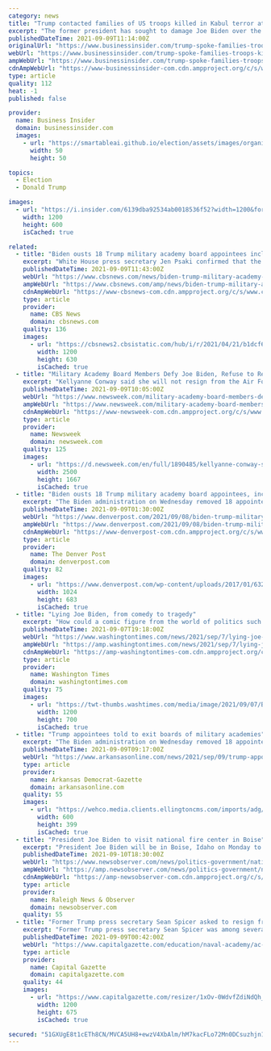 ```yaml
---
category: news
title: "Trump contacted families of US troops killed in Kabul terror attack, as he seeks to use Afghanistan withdrawal to damage Biden"
excerpt: "The former president has sought to damage Joe Biden over the Afghanistan withdrawal, while remaining silent on his role brokering the deal."
publishedDateTime: 2021-09-09T11:14:00Z
originalUrl: "https://www.businessinsider.com/trump-spoke-families-troops-killed-kabul-2021-9"
webUrl: "https://www.businessinsider.com/trump-spoke-families-troops-killed-kabul-2021-9"
ampWebUrl: "https://www.businessinsider.com/trump-spoke-families-troops-killed-kabul-2021-9?amp"
cdnAmpWebUrl: "https://www-businessinsider-com.cdn.ampproject.org/c/s/www.businessinsider.com/trump-spoke-families-troops-killed-kabul-2021-9?amp"
type: article
quality: 112
heat: -1
published: false

provider:
  name: Business Insider
  domain: businessinsider.com
  images:
    - url: "https://smartableai.github.io/election/assets/images/organizations/businessinsider.com-50x50.jpg"
      width: 50
      height: 50

topics:
  - Election
  - Donald Trump

images:
  - url: "https://i.insider.com/6139dba92534ab0018536f52?width=1200&format=jpeg"
    width: 1200
    height: 600
    isCached: true

related:
  - title: "Biden ousts 18 Trump military academy board appointees including Spicer, Conway"
    excerpt: "White House press secretary Jen Psaki confirmed that the former Trump officials were asked to resign or face firing."
    publishedDateTime: 2021-09-09T11:43:00Z
    webUrl: "https://www.cbsnews.com/news/biden-trump-military-academy-board-appointees-spicer-conway/"
    ampWebUrl: "https://www.cbsnews.com/amp/news/biden-trump-military-academy-board-appointees-spicer-conway/"
    cdnAmpWebUrl: "https://www-cbsnews-com.cdn.ampproject.org/c/s/www.cbsnews.com/amp/news/biden-trump-military-academy-board-appointees-spicer-conway/"
    type: article
    provider:
      name: CBS News
      domain: cbsnews.com
    quality: 136
    images:
      - url: "https://cbsnews2.cbsistatic.com/hub/i/r/2021/04/21/b1dcf65a-9d9f-4729-a1da-d2642b7e846d/thumbnail/1200x630/5d0f4c6708acaad8e13f9e5c29fb77c7/gettyimages-1232425770.jpg"
        width: 1200
        height: 630
        isCached: true
  - title: "Military Academy Board Members Defy Joe Biden, Refuse to Resign"
    excerpt: "Kellyanne Conway said she will not resign from the Air Force Academy board, but urged Biden to step down instead."
    publishedDateTime: 2021-09-09T10:05:00Z
    webUrl: "https://www.newsweek.com/military-academy-board-members-defy-joe-biden-refuse-resign-partisan-1627339"
    ampWebUrl: "https://www.newsweek.com/military-academy-board-members-defy-joe-biden-refuse-resign-partisan-1627339?amp=1"
    cdnAmpWebUrl: "https://www-newsweek-com.cdn.ampproject.org/c/s/www.newsweek.com/military-academy-board-members-defy-joe-biden-refuse-resign-partisan-1627339?amp=1"
    type: article
    provider:
      name: Newsweek
      domain: newsweek.com
    quality: 125
    images:
      - url: "https://d.newsweek.com/en/full/1890485/kellyanne-conway-speaks-trump-supporters.jpg"
        width: 2500
        height: 1667
        isCached: true
  - title: "Biden ousts 18 Trump military academy board appointees, including Kellyanne Conway at the Air Force Academy"
    excerpt: "The Biden administration on Wednesday removed 18 appointees named to U.S. military academy boards by Donald Trump in the final months of the Republican president’s term in office, according"
    publishedDateTime: 2021-09-09T01:30:00Z
    webUrl: "https://www.denverpost.com/2021/09/08/biden-trump-military-academy-board-appointees/"
    ampWebUrl: "https://www.denverpost.com/2021/09/08/biden-trump-military-academy-board-appointees/amp/"
    cdnAmpWebUrl: "https://www-denverpost-com.cdn.ampproject.org/c/s/www.denverpost.com/2021/09/08/biden-trump-military-academy-board-appointees/amp/"
    type: article
    provider:
      name: The Denver Post
      domain: denverpost.com
    quality: 82
    images:
      - url: "https://www.denverpost.com/wp-content/uploads/2017/01/632381492.jpg?w=1024&#038;h=683"
        width: 1024
        height: 683
        isCached: true
  - title: "Lying Joe Biden, from comedy to tragedy"
    excerpt: "How could a comic figure from the world of politics such as President Joe Biden suddenly become such a tragic figure on the American scene?"
    publishedDateTime: 2021-09-07T19:18:00Z
    webUrl: "https://www.washingtontimes.com/news/2021/sep/7/lying-joe-biden-from-comedy-to-tragedy/"
    ampWebUrl: "https://amp.washingtontimes.com/news/2021/sep/7/lying-joe-biden-from-comedy-to-tragedy/"
    cdnAmpWebUrl: "https://amp-washingtontimes-com.cdn.ampproject.org/c/s/amp.washingtontimes.com/news/2021/sep/7/lying-joe-biden-from-comedy-to-tragedy/"
    type: article
    provider:
      name: Washington Times
      domain: washingtontimes.com
    quality: 75
    images:
      - url: "https://twt-thumbs.washtimes.com/media/image/2021/09/07/B1-Tyrrell_c0-149-1800-1199_s1200x700.jpg?fe21c64950503d8fffef41ed363bae5783de6b1f"
        width: 1200
        height: 700
        isCached: true
  - title: "Trump appointees told to exit boards of military academies"
    excerpt: "The Biden administration on Wednesday removed 18 appointees named to U.S. military academy boards by Donald Trump in the final months of the Republican president's term in office, according to the White House."
    publishedDateTime: 2021-09-09T09:17:00Z
    webUrl: "https://www.arkansasonline.com/news/2021/sep/09/trump-appointees-told-to-exit-boards-of-military/"
    type: article
    provider:
      name: Arkansas Democrat-Gazette
      domain: arkansasonline.com
    quality: 55
    images:
      - url: "https://wehco.media.clients.ellingtoncms.com/imports/adg/photos/199349080_199348864-251778aab291432293913b50cc05e2ef_t600.jpg?4326734cdb8e39baa3579048ef63ad7b451e7676"
        width: 600
        height: 399
        isCached: true
  - title: "President Joe Biden to visit national fire center in Boise"
    excerpt: "President Joe Biden will be in Boise, Idaho on Monday to visit the National Interagency Fire Center. Biden's trip to the western U.S. will also include a stop in Sacramento, California to survey wildfire damage."
    publishedDateTime: 2021-09-10T18:30:00Z
    webUrl: "https://www.newsobserver.com/news/politics-government/national-politics/article254144848.html"
    ampWebUrl: "https://amp.newsobserver.com/news/politics-government/national-politics/article254144848.html"
    cdnAmpWebUrl: "https://amp-newsobserver-com.cdn.ampproject.org/c/s/amp.newsobserver.com/news/politics-government/national-politics/article254144848.html"
    type: article
    provider:
      name: Raleigh News & Observer
      domain: newsobserver.com
    quality: 55
  - title: "Former Trump press secretary Sean Spicer asked to resign from Naval Academy Board of Visitors"
    excerpt: "Former Trump press secretary Sean Spicer was among several people asked to resign from the Naval Academy Board of Visitors, as President Joe Biden removes Trump appointees from service academy advisory boards."
    publishedDateTime: 2021-09-09T00:42:00Z
    webUrl: "https://www.capitalgazette.com/education/naval-academy/ac-cn-sean-spicer-naval-academy-board-of-visitors-20210908-bdz7a75ca5h5ld4aog633s7xoe-story.html"
    type: article
    provider:
      name: Capital Gazette
      domain: capitalgazette.com
    quality: 44
    images:
      - url: "https://www.capitalgazette.com/resizer/1xOv-0WdvfZdiNdQh_3mlFnxyhI=/1200x0/top/cloudfront-us-east-1.images.arcpublishing.com/tronc/4OWC245UB5HWFG7SO6OFQ3ASJU"
        width: 1200
        height: 675
        isCached: true

secured: "51GXUgE8t1cETh8CN/MVCA5UH8+ewzV4XbAlm/hM7kacFLo72Mn0DCsuzhjn10cYaDGyeN9R2cB8cAdDhFCAmDzLjNCy0RhaEJOgqHDqK96ILwQu7KwMa4I7c6U4nwDGBDeatLxytGFZDA3WNFbzNdEMfXiXe2zqr7iolqJ+lIrXPURGkkmhdlO+vyG+DrZhu3EyR9FN7ESMUp14Ps5Ha9gEM3dGyedyKYZS00llhizqdXBv5HrYuzVftn6W6vD+78VAV5BRlBd31ke4Z/SnOkcpat1sqaftbaRxSBCVSL2gGXCfZWx10nmijf/Fy41gBDEw4T053ukpeaLPzbxcEtIW2HTPBCLRL0Y74DmvD3s=;8KKqvWX+usZwabMbyAWGgg=="
---
```


